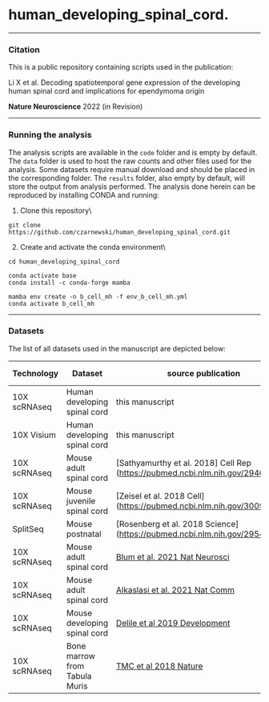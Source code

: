 # human_developing_spinal_cord.  

***
### Citation
This is a public repository containing scripts used in the publication:

Li X et al. 
Decoding spatiotemporal gene expression of the developing human spinal cord and implications for ependymoma origin

**Nature Neuroscience** 2022 (in Revision)

***
### Running the analysis

The analysis scripts are available in the `code` folder  and is empty by default.
The `data` folder is used to host the raw counts and other files used for the analysis.
Some datasets require manual download and should be placed in the corresponding folder. The `results` folder,
also empty by default, will store the output from analysis performed.
The analysis done herein can be reproduced by installing CONDA and running:

1. Clone this repository\
```
git clone https://github.com/czarnewski/human_developing_spinal_cord.git
```

2. Create and activate the conda environment\
```
cd human_developing_spinal_cord

conda activate base
conda install -c conda-forge mamba

mamba env create -n b_cell_mh -f env_b_cell_mh.yml
conda activate b_cell_mh
```
***
### Datasets

The list of all datasets used in the manuscript are depicted below:

| Technology | Dataset | source publication | Accession no |
|------------|---------|--------------------|--------------|
| 10X scRNAseq | Human developing spinal cord | this manuscript | [GSE219122](https://www.ncbi.nlm.nih.gov/geo/query/acc.cgi?acc=GSE219122) |](https://www.ncbi.nlm.nih.gov/geo/query/acc.cgi?acc=GSE219122) |
| 10X Visium | Human developing spinal cord | this manuscript | [GSE219122](https://www.ncbi.nlm.nih.gov/geo/query/acc.cgi?acc=GSE219122) |](https://www.ncbi.nlm.nih.gov/geo/query/acc.cgi?acc=GSE219122) |
| 10X scRNAseq | Mouse adult spinal cord | [Sathyamurthy et al. 2018] Cell Rep (https://pubmed.ncbi.nlm.nih.gov/29466745/)| [GSE103892](https://www.ncbi.nlm.nih.gov/geo/query/acc.cgi?acc=GSE103892) |
| 10X scRNAseq | Mouse juvenile spinal cord | [Zeisel et al. 2018 Cell] (https://pubmed.ncbi.nlm.nih.gov/30096314/)| [SRP135960](https://www.ncbi.nlm.nih.gov/sra/SRP135960) |
| SplitSeq | Mouse postnatal | [Rosenberg et al. 2018 Science] (https://pubmed.ncbi.nlm.nih.gov/29545511/)| [GSE110823](https://www.ncbi.nlm.nih.gov/geo/query/acc.cgi?acc=GSE110823) |
| 10X scRNAseq | Mouse adult spinal cord | [Blum et al. 2021  Nat Neurosci](https://pubmed.ncbi.nlm.nih.gov/33589834/) | [GSE161621](https://www.ncbi.nlm.nih.gov/geo/query/acc.cgi?acc=GSE161621) |
| 10X scRNAseq | Mouse adult spinal cord | [Alkaslasi et al. 2021  Nat Comm](https://pubmed.ncbi.nlm.nih.gov/33931636/)| [GSE167597](https://www.ncbi.nlm.nih.gov/geo/query/acc.cgi?acc=GSE167597) |
| 10X scRNAseq | Mouse developing spinal cord | [Delile et al 2019 Development](https://pubmed.ncbi.nlm.nih.gov/30846445/) | [E-MTAB-7320](https://www.ebi.ac.uk/biostudies/arrayexpress/studies/E-MTAB-7320/files) |
| 10X scRNAseq | Bone marrow from Tabula Muris | [TMC et al 2018 Nature](https://www.nature.com/articles/s41586-018-0590-4) | [GSE109774](https://0-www-ncbi-nlm-nih-gov.brum.beds.ac.uk/geo/query/acc.cgi?acc=GSE109774) |
